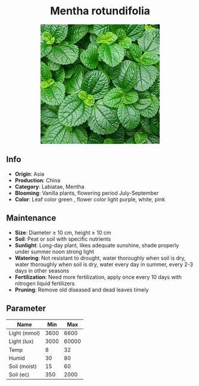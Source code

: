 <h1 align='center'>Mentha rotundifolia</h1>
<p align="center">
    <img 
        align='center'
        width='320'
        src="../images/mentha rotundifolia.png" 
        alt='Mentha rotundifolia' />
</p>

## Info

 - **Origin**: Asia
 - **Production**: China
 - **Category**: Labiatae, Mentha
 - **Blooming**: Vanilla plants, flowering period July-September
 - **Color**: Leaf color green , flower color light purple, white, pink

## Maintenance

 - **Size**: Diameter ≥ 10 cm, height ≥ 10 cm
 - **Soil**: Peat or soil with specific nutrients
 - **Sunlight**: Long-day plant, likes adequate sunshine, shade properly under summer noon strong light
 - **Watering**: Not resistant to drought, water thoroughly when soil is dry, water thoroughly when soil is dry, water every day in summer, every 2-3 days in other seasons
 - **Fertilization**: Need more fertilization, apply once every 10 days with nitrogen liquid fertilizers
 - **Pruning**: Remove old diseased and dead leaves timely

## Parameter

| Name         | Min  | Max   |
|--------------|------|-------|
| Light (mmol) | 3600 | 6600  |
| Light (lux)  | 3000 | 60000 |
| Temp         | 8    | 32    |
| Humid        | 30   | 80    |
| Soil (moist) | 15   | 60    |
| Soil (ec)    | 350  | 2000  |
